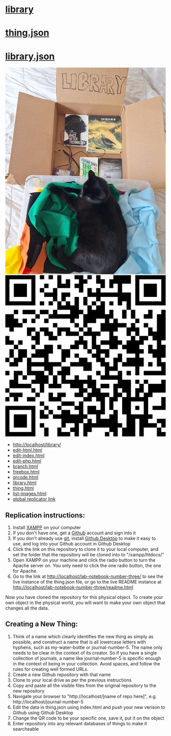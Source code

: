 # [library](https://github.com/lafelabs/library/)
# [thing.json](thing.json)
# [library.json](library.json)

  ![title page](library.png)
  ![qrcode](qrcode.png)
  
   - [http://localhost/library/](http://localhost/library/)
   - [edit-html.html](edit-html.html)
   - [edit-index.html](edit-index.html)
   - [edit-php.html](edit-php.html)
   - [branch.html](branch.html)
   - [freebox.html](freebox.html)
   - [qrcode.html](qrcode.html)
   - [library.html](library.html)
   - [thing.html](thing.html)
   - [list-images.html](list-images.html)
   - [global replicator link](https://raw.githubusercontent.com/lafefspietz/lab-notebook-number-three/refs/heads/main/php/replicator.txt)
  

## Replication instructions:

1. Install [XAMPP](https://www.apachefriends.org/) on your computer
2. If you don't have one, get a [Github](github.com/) account and sign into it
3. If you don't already use [git](https://en.wikipedia.org/wiki/Git), install [Github Desktop](https://desktop.github.com/download/) to make it easy to use, and log into your Github account in Github Desktop
4. Click the link on this repository to clone it to your local computer, and set the folder that the repository will be cloned into to "/xampp/htdocs/"
5. Open XAMPP on your machine and click the radio button to turn the Apache server on. You only need to click the one radio button, the one for Apache.
6. Go to the link at [http://localhost/lab-notebook-number-three/](http://localhost/lab-notebook-number-three/) to see the live instance of the thing.json file, or go to the live README instance at [http://localhost/lab-notebook-number-three/readme.html](http://localhost/lab-notebook-number-three/readme.html)


Now you have cloned the repository for this physical object. To create your own object in the physical world, you will want to make your own object that changes all the data. 

## Creating a New Thing:

1. Think of a name which clearly identifies the new thing as simply as possible, and construct a name that is all lowercase letters with hyphens, such as my-water-bottle or journal-number-5.  The name only needs to be clear in the context of its creator. So if you have a single collection of journals, a name like journal-number-5 is specific enough in the context of being in your collection. Avoid spaces, and follow the rules for creating well formed URLs.
2. Create a new Github repository with that name
3. Clone to your local drive as per the previous instructions
4. Copy and paste all the visible files from the original repository to the new repository
5. Navigate your browser to "http://localhost/[name of repo here]", e.g. http://localhost/journal-number-5
6. Edit the data in thing.json using index.html and push your new verison to Github using Github Desktop
7. Change the QR code to be your specific one, save it, put it on the object 
8. Enter repository into any relevant databases of things to make it searcheable
